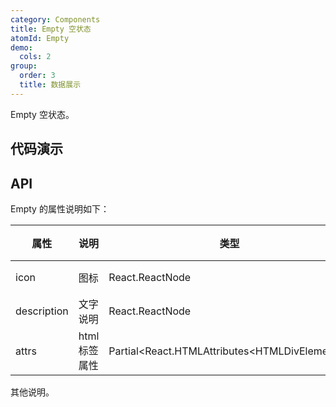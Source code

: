 ```yaml
---
category: Components
title: Empty 空状态
atomId: Empty
demo:
  cols: 2
group:
  order: 3
  title: 数据展示
---
```


Empty 空状态。

## 代码演示

<!-- prettier-ignore -->
<code src="./demo/basic.tsx"></code>
<code src="./demo/custom.tsx"></code>

## API

Empty 的属性说明如下：

| 属性        | 说明          | 类型                                            | 默认值    | 版本 |
| ----------- | ------------- | ----------------------------------------------- | --------- | ---- |
| icon        | 图标          | React.ReactNode                                 | 默认图标  | --   |
| description | 文字说明      | React.ReactNode                                 | 'No Data' | --   |
| attrs       | html 标签属性 | Partial\<React.HTMLAttributes\<HTMLDivElement>> | --        | --   |

其他说明。
